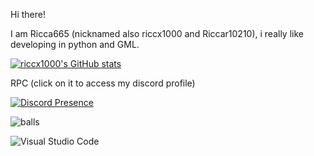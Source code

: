 Hi there!

I am Ricca665 (nicknamed also riccx1000 and Riccar10210), i really like developing in python and GML.


[![riccx1000's GitHub stats](https://github-readme-stats.vercel.app/api?username=Ricca665&show_icons=true&theme=midnight-purple)](https://github.com/anuraghazra/github-readme-stats)

RPC (click on it to access my discord profile)

[![Discord Presence](https://lanyard.cnrad.dev/api/805440502220587019)](https://discord.com/users/805440502220587019)


![balls](https://img.shields.io/badge/balls-purple)


![Visual Studio Code](https://img.shields.io/badge/Visual%20Studio%20Code-0078d7.svg?logo=visual-studio-code&logoColor=white)
